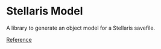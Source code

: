 # Stellaris Model

A library to generate an object model for a Stellaris savefile.

[Reference](https://htmlpreview.github.io/?https://github.com/esandstedt/stellaris-model/blob/master/docs/html/index.html)
